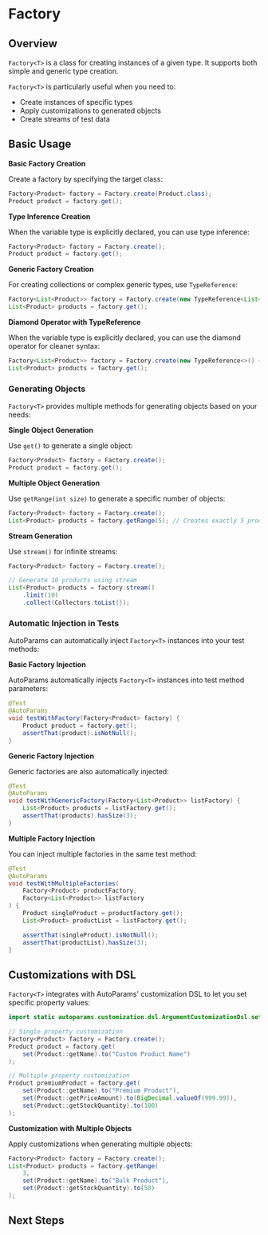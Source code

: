# Factory

## Overview

`Factory<T>` is a class for creating instances of a given type. It supports both simple and generic type creation.

`Factory<T>` is particularly useful when you need to:
- Create instances of specific types
- Apply customizations to generated objects
- Create streams of test data

## Basic Usage

**Basic Factory Creation**

Create a factory by specifying the target class:

```java
Factory<Product> factory = Factory.create(Product.class);
Product product = factory.get();
```

**Type Inference Creation**

When the variable type is explicitly declared, you can use type inference:

```java
Factory<Product> factory = Factory.create();
Product product = factory.get();
```

**Generic Factory Creation**

For creating collections or complex generic types, use `TypeReference`:

```java
Factory<List<Product>> factory = Factory.create(new TypeReference<List<Product>>() { });
List<Product> products = factory.get();
```

**Diamond Operator with TypeReference**

When the variable type is explicitly declared, you can use the diamond operator for cleaner syntax:

```java
Factory<List<Product>> factory = Factory.create(new TypeReference<>() { });
List<Product> products = factory.get();
```

### Generating Objects

`Factory<T>` provides multiple methods for generating objects based on your needs:

**Single Object Generation**

Use `get()` to generate a single object:

```java
Factory<Product> factory = Factory.create();
Product product = factory.get();
```

**Multiple Object Generation**

Use `getRange(int size)` to generate a specific number of objects:

```java
Factory<Product> factory = Factory.create();
List<Product> products = factory.getRange(5); // Creates exactly 5 products
```

**Stream Generation**

Use `stream()` for infinite streams:

```java
Factory<Product> factory = Factory.create();

// Generate 10 products using stream
List<Product> products = factory.stream()
    .limit(10)
    .collect(Collectors.toList());
```

### Automatic Injection in Tests

AutoParams can automatically inject `Factory<T>` instances into your test methods:

**Basic Factory Injection**

AutoParams automatically injects `Factory<T>` instances into test method parameters:

```java
@Test
@AutoParams
void testWithFactory(Factory<Product> factory) {
    Product product = factory.get();
    assertThat(product).isNotNull();
}
```

**Generic Factory Injection**

Generic factories are also automatically injected:

```java
@Test
@AutoParams
void testWithGenericFactory(Factory<List<Product>> listFactory) {
    List<Product> products = listFactory.get();
    assertThat(products).hasSize(3);
}
```

**Multiple Factory Injection**

You can inject multiple factories in the same test method:

```java
@Test
@AutoParams
void testWithMultipleFactories(
    Factory<Product> productFactory,
    Factory<List<Product>> listFactory
) {
    Product singleProduct = productFactory.get();
    List<Product> productList = listFactory.get();

    assertThat(singleProduct).isNotNull();
    assertThat(productList).hasSize(3);
}
```

## Customizations with DSL

`Factory<T>` integrates with AutoParams' customization DSL to let you set specific property values:

```java
import static autoparams.customization.dsl.ArgumentCustomizationDsl.set;

// Single property customization
Factory<Product> factory = Factory.create();
Product product = factory.get(
    set(Product::getName).to("Custom Product Name")
);

// Multiple property customization
Product premiumProduct = factory.get(
    set(Product::getName).to("Premium Product"),
    set(Product::getPriceAmount).to(BigDecimal.valueOf(999.99)),
    set(Product::getStockQuantity).to(100)
);
```

**Customization with Multiple Objects**

Apply customizations when generating multiple objects:

```java
Factory<Product> factory = Factory.create();
List<Product> products = factory.getRange(
    3,
    set(Product::getName).to("Bulk Product"),
    set(Product::getStockQuantity).to(50)
);
```

## Next Steps
